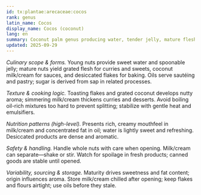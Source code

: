 ```yaml
---
id: tx:plantae:arecaceae:cocos
rank: genus
latin_name: Cocos
display_name: Cocos (coconut)
lang: en
summary: Coconut palm genus producing water, tender jelly, mature flesh, milk/cream, desiccated products, and pressed oils; used raw, toasted, simmered, and as confectionery and curry bases.
updated: 2025-09-29
---
```


_Culinary scope & forms._ Young nuts provide sweet water and spoonable jelly; mature nuts yield grated flesh for curries and sweets, coconut milk/cream for sauces, and desiccated flakes for baking. Oils serve sautéing and pastry; sugar is derived from sap in related processes.

_Texture & cooking logic._ Toasting flakes and grated coconut develops nutty aroma; simmering milk/cream thickens curries and desserts. Avoid boiling oil-rich mixtures too hard to prevent splitting; stabilize with gentle heat and emulsifiers.

_Nutrition patterns (high-level)._ Presents rich, creamy mouthfeel in milk/cream and concentrated fat in oil; water is lightly sweet and refreshing. Desiccated products are dense and aromatic.

_Safety & handling._ Handle whole nuts with care when opening. Milk/cream can separate—shake or stir. Watch for spoilage in fresh products; canned goods are stable until opened.

_Variability, sourcing & storage._ Maturity drives sweetness and fat content; origin influences aroma. Store milk/cream chilled after opening; keep flakes and flours airtight; use oils before they stale.
